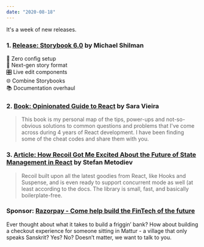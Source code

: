 ```yaml
---
date: "2020-08-18"
---
```


It's a week of new releases.

### 1. [Release: Storybook 6.0](https://medium.com/storybookjs/storybook-6-0-1e14a2071000) by Michael Shilman

💎 Zero config setup<br>
🧬 Next-gen story format<br>
🎛 Live edit components<br>
🌐 Combine Storybooks<br>
📚 Documentation overhaul

### 2. [Book: Opinionated Guide to React](https://opinionatedreact.com/) by Sara Vieira

> This book is my personal map of the tips, power-ups and not-so-obvious solutions to common questions and problems that I've come across during 4 years of React development. I have been finding some of the cheat codes and share them with you.

### 3. [Article: How Recoil Got Me Excited About the Future of State Management in React](https://medium.com/better-programming/how-recoil-js-got-me-excited-about-the-future-of-state-management-in-react-f07ce57af681) by Stefan Metodiev

> Recoil built upon all the latest goodies from React, like Hooks and Suspense, and is even ready to support concurrent mode as well (at least according to the docs. The library is small, fast, and basically boilerplate-free.

### Sponsor: [Razorpay - Come help build the FinTech of the future](https://razorpay.com/jobs-frontend)

Ever thought about what it takes to build a friggin’ bank? How about building a checkout experience for someone sitting in Mattur - a village that only speaks Sanskrit? Yes? No? Doesn’t matter, we want to talk to you.
